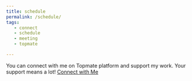 ```yaml
---
title: schedule
permalink: /schedule/
tags:
   - connect
   - schedule
   - meeting
   - topmate

---
```

<!-- more -->
You can connect with me on Topmate platform and support my work. Your support means a lot!
[Connect with Me](https://topmate.io/embed/profile/vasudev_menon?theme=D5534D)
<!-- <script
        src="https://topmate-embed.s3.ap-south-1.amazonaws.com/v1/topmate-embed.js"
        user-profile="https://topmate.io/embed/profile/vasudev_menon?theme=D5534D"
        btn-style='{"backgroundColor":"#000","color":"#fff","border":"1px solid #000"}'
        embed-version="v1"
        button-text="Let's Connect"
        left="30px"
        position-bottom="30px"
        custom-padding="0px"
        custom-font-size="16px"
        custom-font-weight="500"
        custom-width="200px"
        async=""
        defer=""
      ></script> --!>
